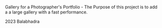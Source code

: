 Gallery for a Photographer's Portfolio - The Purpose of this project is to add a a large gallery with a fast performance.

2023 Balabhadra 